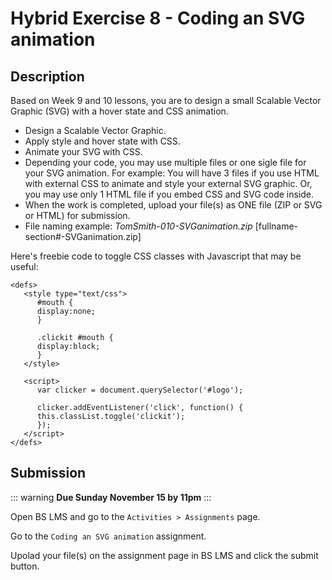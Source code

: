 # Hybrid Exercise 8 - Coding an SVG animation

## Description

Based on Week 9 and 10 lessons, you are to design a small Scalable Vector Graphic (SVG) with a hover state and CSS animation.

- Design a Scalable Vector Graphic.
- Apply style and hover state with CSS.
- Animate your SVG with CSS.
- Depending your code, you may use multiple files or one sigle file for your SVG animation. For example: You will have 3 files if you use HTML with external CSS to animate and style your external SVG graphic. Or, you may use only 1 HTML file if you embed CSS and SVG code inside.  
- When the work is completed, upload your file(s) as ONE file (ZIP or SVG or HTML) for submission.
- File naming example: *TomSmith-010-SVGanimation.zip* [fullname-section#-SVGanimation.zip]


Here's freebie code to toggle CSS classes with Javascript that may be useful: 

````js{4}
<defs>
   <style type="text/css">
      #mouth {
      display:none;
      }

      .clickit #mouth {
      display:block;
      }
   </style>

   <script>
      var clicker = document.querySelector('#logo');

      clicker.addEventListener('click', function() {
      this.classList.toggle('clickit');
      });
   </script>
</defs>
````


## Submission

::: warning
**Due Sunday November 15 by 11pm**
:::

Open BS LMS and go to the `Activities > Assignments` page.

Go to the `Coding an SVG animation` assignment.

Upolad your file(s) on the assignment page in BS LMS and click the submit button.